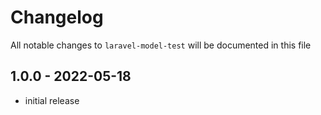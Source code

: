 # Changelog

All notable changes to `laravel-model-test` will be documented in this file

## 1.0.0 - 2022-05-18

- initial release
